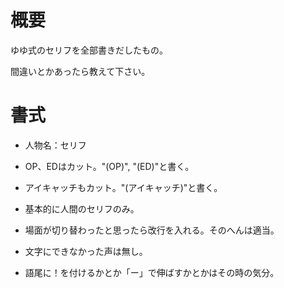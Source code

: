 # 概要
ゆゆ式のセリフを全部書きだしたもの。

間違いとかあったら教えて下さい。

# 書式
- 人物名：セリフ
- OP、EDはカット。"(OP)", "(ED)"と書く。
- アイキャッチもカット。"(アイキャッチ)"と書く。

- 基本的に人間のセリフのみ。
- 場面が切り替わったと思ったら改行を入れる。そのへんは適当。
- 文字にできなかった声は無し。
- 語尾に！を付けるかとか「ー」で伸ばすかとかはその時の気分。
